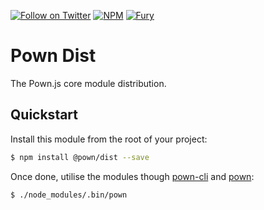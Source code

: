 [![Follow on Twitter](https://img.shields.io/twitter/follow/pownjs.svg?logo=twitter)](https://twitter.com/pownjs)
[![NPM](https://img.shields.io/npm/v/@pown/dist.svg)](https://www.npmjs.com/package/@pown/dist)
[![Fury](https://img.shields.io/badge/version-2x%20Fury-red.svg)](https://github.com/pownjs/lobby)

# Pown Dist

The Pown.js core module distribution.

## Quickstart

Install this module from the root of your project:

```sh
$ npm install @pown/dist --save
```

Once done, utilise the modules though [pown-cli](https://github.com/pownjs/pown-cli) and [pown](https://github.com/pownjs/pown):

```sh
$ ./node_modules/.bin/pown
```
